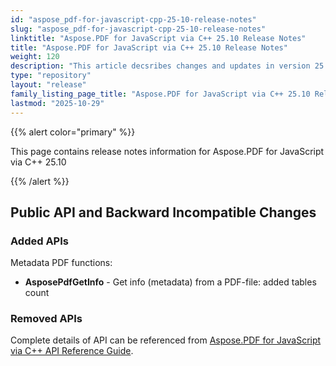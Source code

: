 ```yaml
---
id: "aspose_pdf-for-javascript-cpp-25-10-release-notes"
slug: "aspose_pdf-for-javascript-cpp-25-10-release-notes"
linktitle: "Aspose.PDF for JavaScript via C++ 25.10 Release Notes"
title: "Aspose.PDF for JavaScript via C++ 25.10 Release Notes"
weight: 120
description: "This article decsribes changes and updates in version 25.10 of Aspose.PDF for JavaScript via C++"
type: "repository"
layout: "release"
family_listing_page_title: "Aspose.PDF for JavaScript via C++ 25.10 Release Notes"
lastmod: "2025-10-29"
---
```


{{% alert color="primary" %}}

This page contains release notes information for Aspose.PDF for JavaScript via C++ 25.10

{{% /alert %}}

## Public API and Backward Incompatible Changes

### Added APIs

Metadata PDF functions:
* **AsposePdfGetInfo** - Get info (metadata) from a PDF-file: added tables count

### Removed APIs

Complete details of API can be referenced from [Aspose.PDF for JavaScript via C++ API Reference Guide](https://reference.aspose.com/pdf/javascript-cpp/).